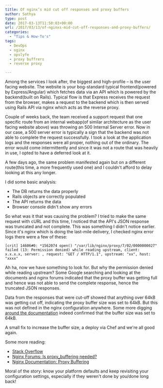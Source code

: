 ```yaml
---
title: Of nginx’s mid cut off responses and proxy buffers
author: Sathya
type: post
date: 2017-03-13T11:50:03+00:00
url: /2017/03/13/of-nginxs-mid-cut-off-responses-and-proxy-buffers/
categories:
  - "Tips & How-To's"
tags:
  - DevOps
  - nginx
  - opslyfe
  - proxy buffrers
  - reverse proxy

---
```

Among the services I look after, the biggest and high-profile &#8211; is the user facing website. The website is your bog-standard typical frontend(powered by Express/Angular) which fetches data via an API which is powered by the backend(built on Rails). Typical flow is that Express receives the request from the browser, makes a request to the backend which is then served using Rails API via nginx which acts as the reverse proxy.

<!--more-->

Couple of weeks back, the team received a support request that one specific route from an internal webapp(of similar architecture as the user facing website above) was throwing an 500 Internal Server error. Now in our case, a 500 server error is typically a sign that the backend was not able to complete the request successfully. I took a look at the application logs and the responses were all proper, nothing out of the ordinary. The error would come intermittently and since it was not a route that was heavily in use, I opted to have a deferred look at it.

A few days ago, the same problem manifested again but on a different route(this time, a more frequently used one) and I couldn't afford to delay looking at this any longer.

I did some basic analysis:

  * The DB returns the data properly
  * Rails objects are correctly populated
  * The API returns the data
  * Browser console didn't show any errors

So what was it that was causing the problem? I tried to make the same request with cURL and this time, I noticed that the API's JSON response was truncated and not complete. This was something I didn't notice earlier. Since it's nginx which is doing the last-mile delivery, I checked nginx error logs there were a few of these:

`[crit] 14606#0: *1562074 open() "/var/lib/nginx/proxy/7/02/0000000027" failed (13: Permission denied) while reading upstream, client: x.x.x.x, server: , request: "GET / HTTP/1.1", upstream: "xx", host: "xxxx"`

Ah ha, now we have something to look for. But why the permission denied while reading upstream? Some Google searching and looking at the documents and nginx forums indicated that the proxy buffer was getting full and hence was not able to send the complete response, hence the truncated JSON responses.

Data from the responses that were cut-off showed that anything over 64kB was getting cut off, indicating the proxy buffer size was set to 64kB. But this was not defined in the nginx configuration anywhere. Some more digging <a href="https://nginx.org/en/docs/http/ngx_http_proxy_module.html#proxy_buffers" target="_blank" rel="noopener noreferrer">around the documentation</a> indeed confirmed that the buffer size was set to 64kB.

A small fix to increase the buffer size, a deploy via Chef and we're all good again.

Some more reading:

  * <a href="https://stackoverflow.com/questions/10557927/server-response-gets-cut-off-half-way-through" target="_blank" rel="noopener noreferrer">Stack Overflow</a>
  * <a href="https://forum.nginx.org/read.php?2,223845,223929#msg-223929" target="_blank" rel="noopener noreferrer">Nginx Forums: Is proxy_buffering needed?</a>
  * <a href="https://nginx.org/en/docs/http/ngx_http_proxy_module.html#proxy_buffering" target="_blank" rel="noopener noreferrer">Nginx Documentation: Proxy Buffering</a>

Moral of the story: know your platform defaults and keep revisiting your configuration settings, especially if they weren't done by you/done long back!

&nbsp;
